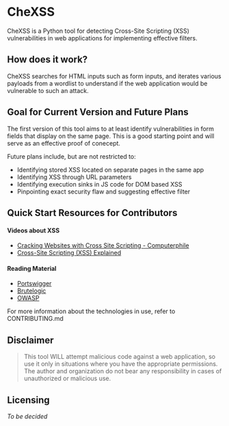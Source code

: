 # CheXSS

CheXSS is a Python tool for detecting Cross-Site Scripting (XSS) vulnerabilities in web applications for implementing effective filters.

## How does it work?

CheXSS searches for HTML inputs such as form inputs, and iterates various payloads from a wordlist to understand if the web application would be vulnerable to such an attack.

## Goal for Current Version and Future Plans

The first version of this tool aims to at least identify vulnerabilities in form fields that display on the same page. This is a good starting point and will serve as an effective proof of conecept.

Future plans include, but are not restricted to:

- Identifying stored XSS located on separate pages in the same app
- Identifying XSS through URL parameters
- Identifying execution sinks in JS code for DOM based XSS
- Pinpointing exact security flaw and suggesting effective filter

## Quick Start Resources for Contributors

#### Videos about XSS
- [Cracking Websites with Cross Site Scripting - Computerphile](https://www.youtube.com/watch?v=L5l9lSnNMxg)
- [Cross-Site Scripting (XSS) Explained](https://www.youtube.com/watch?v=EoaDgUgS6QA)

#### Reading Material
- [Portswigger](https://portswigger.net/web-security/cross-site-scripting)
- [Brutelogic](https://brutelogic.com.br/blog/xss101/)
- [OWASP](https://owasp.org/www-community/attacks/xss/)

For more information about the technologies in use, refer to CONTRIBUTING.md

## Disclaimer

> This tool WILL attempt malicious code against a web application, so use it only in situations where you have the appropriate permissions. The author and organization do not bear any responsibility in cases of unauthorized or malicious use.

## Licensing

*To be decided*
